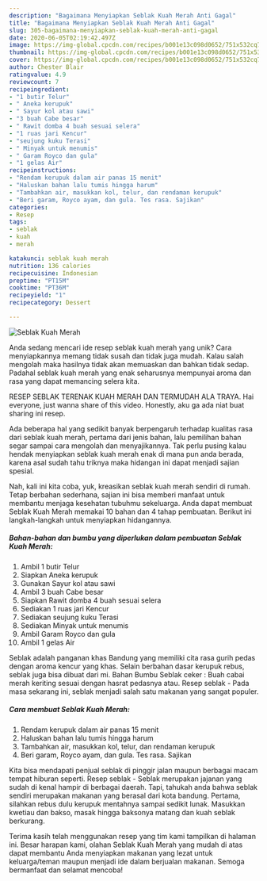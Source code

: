 ```yaml
---
description: "Bagaimana Menyiapkan Seblak Kuah Merah Anti Gagal"
title: "Bagaimana Menyiapkan Seblak Kuah Merah Anti Gagal"
slug: 305-bagaimana-menyiapkan-seblak-kuah-merah-anti-gagal
date: 2020-06-05T02:19:42.497Z
image: https://img-global.cpcdn.com/recipes/b001e13c098d0652/751x532cq70/seblak-kuah-merah-foto-resep-utama.jpg
thumbnail: https://img-global.cpcdn.com/recipes/b001e13c098d0652/751x532cq70/seblak-kuah-merah-foto-resep-utama.jpg
cover: https://img-global.cpcdn.com/recipes/b001e13c098d0652/751x532cq70/seblak-kuah-merah-foto-resep-utama.jpg
author: Chester Blair
ratingvalue: 4.9
reviewcount: 7
recipeingredient:
- "1 butir Telur"
- " Aneka kerupuk"
- " Sayur kol atau sawi"
- "3 buah Cabe besar"
- " Rawit domba 4 buah sesuai selera"
- "1 ruas jari Kencur"
- "seujung kuku Terasi"
- " Minyak untuk menumis"
- " Garam Royco dan gula"
- "1 gelas Air"
recipeinstructions:
- "Rendam kerupuk dalam air panas 15 menit"
- "Haluskan bahan lalu tumis hingga harum"
- "Tambahkan air, masukkan kol, telur, dan rendaman kerupuk"
- "Beri garam, Royco ayam, dan gula. Tes rasa. Sajikan"
categories:
- Resep
tags:
- seblak
- kuah
- merah

katakunci: seblak kuah merah 
nutrition: 136 calories
recipecuisine: Indonesian
preptime: "PT15M"
cooktime: "PT36M"
recipeyield: "1"
recipecategory: Dessert

---
```



![Seblak Kuah Merah](https://img-global.cpcdn.com/recipes/b001e13c098d0652/751x532cq70/seblak-kuah-merah-foto-resep-utama.jpg)

Anda sedang mencari ide resep seblak kuah merah yang unik? Cara menyiapkannya memang tidak susah dan tidak juga mudah. Kalau salah mengolah maka hasilnya tidak akan memuaskan dan bahkan tidak sedap. Padahal seblak kuah merah yang enak seharusnya mempunyai aroma dan rasa yang dapat memancing selera kita.

RESEP SEBLAK TERENAK KUAH MERAH DAN TERMUDAH ALA TRAYA. Hai everyone, just wanna share of this video. Honestly, aku ga ada niat buat sharing ini resep.

Ada beberapa hal yang sedikit banyak berpengaruh terhadap kualitas rasa dari seblak kuah merah, pertama dari jenis bahan, lalu pemilihan bahan segar sampai cara mengolah dan menyajikannya. Tak perlu pusing kalau hendak menyiapkan seblak kuah merah enak di mana pun anda berada, karena asal sudah tahu triknya maka hidangan ini dapat menjadi sajian spesial.


Nah, kali ini kita coba, yuk, kreasikan seblak kuah merah sendiri di rumah. Tetap berbahan sederhana, sajian ini bisa memberi manfaat untuk membantu menjaga kesehatan tubuhmu sekeluarga. Anda dapat membuat Seblak Kuah Merah memakai 10 bahan dan 4 tahap pembuatan. Berikut ini langkah-langkah untuk menyiapkan hidangannya.

<!--inarticleads1-->

##### Bahan-bahan dan bumbu yang diperlukan dalam pembuatan Seblak Kuah Merah:

1. Ambil 1 butir Telur
1. Siapkan  Aneka kerupuk
1. Gunakan  Sayur kol atau sawi
1. Ambil 3 buah Cabe besar
1. Siapkan  Rawit domba 4 buah sesuai selera
1. Sediakan 1 ruas jari Kencur
1. Sediakan seujung kuku Terasi
1. Sediakan  Minyak untuk menumis
1. Ambil  Garam Royco dan gula
1. Ambil 1 gelas Air


Seblak adalah panganan khas Bandung yang memiliki cita rasa gurih pedas dengan aroma kencur yang khas. Selain berbahan dasar kerupuk rebus, seblak juga bisa dibuat dari mi. Bahan Bumbu Seblak ceker : Buah cabai merah keriting sesuai dengan hasrat pedasnya atau. Resep seblak - Pada masa sekarang ini, seblak menjadi salah satu makanan yang sangat populer. 

<!--inarticleads2-->

##### Cara membuat Seblak Kuah Merah:

1. Rendam kerupuk dalam air panas 15 menit
1. Haluskan bahan lalu tumis hingga harum
1. Tambahkan air, masukkan kol, telur, dan rendaman kerupuk
1. Beri garam, Royco ayam, dan gula. Tes rasa. Sajikan


Kita bisa mendapati penjual seblak di pinggir jalan maupun berbagai macam tempat hiburan seperti. Resep seblak - Seblak merupakan jajanan yang sudah di kenal hampir di berbagai daerah. Tapi, tahukah anda bahwa seblak sendiri merupakan makanan yang berasal dari kota bandung. Pertama, silahkan rebus dulu kerupuk mentahnya sampai sedikit lunak. Masukkan kwetiau dan bakso, masak hingga baksonya matang dan kuah seblak berkurang. 

Terima kasih telah menggunakan resep yang tim kami tampilkan di halaman ini. Besar harapan kami, olahan Seblak Kuah Merah yang mudah di atas dapat membantu Anda menyiapkan makanan yang lezat untuk keluarga/teman maupun menjadi ide dalam berjualan makanan. Semoga bermanfaat dan selamat mencoba!
